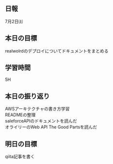 ## 日報
7月2日㈯

## 本日の目標
realwolrdのデプロイについてドキュメントをまとめる

## 学習時間
5H

## 本日の振り返り
AWSアーキテクチャの書き方学習<br>
READMEの整理<br>
saleforceAPIのドキュメントを読んだ<br>
オライリーのWeb API The Good Partsを読んだ<br>

## 明日の目標
qiita記事を書く
